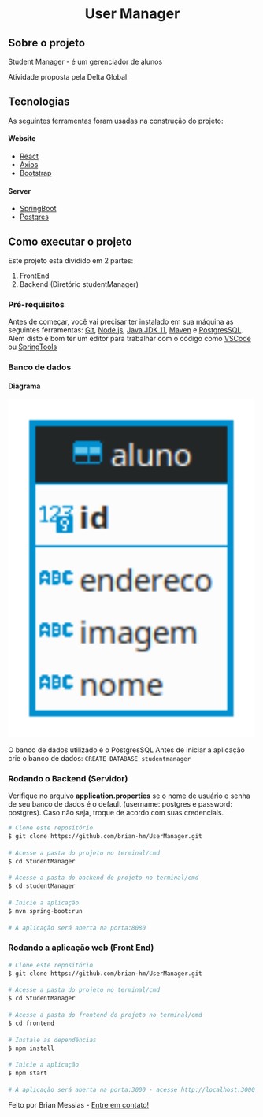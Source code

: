 <h1 align="center">
    User Manager
</h1>


## Sobre o projeto
Student Manager - é um gerenciador de alunos

Atividade proposta pela Delta Global
## Tecnologias

As seguintes ferramentas foram usadas na construção do projeto:

#### **Website**

- [React][reactjs]
- [Axios][axios]
- [Bootstrap][bootstrap]

#### **Server**

  - [SpringBoot][spring]
  - [Postgres][postgres]

##  Como executar o projeto

Este projeto está dividido em 2 partes:
1. FrontEnd
2. Backend (Diretório studentManager)

### Pré-requisitos

Antes de começar, você vai precisar ter instalado em sua máquina as seguintes ferramentas:
[Git](https://git-scm.com), [Node.js][nodejs], [Java JDK 11][java-11], [Maven][maven] e [PostgresSQL][postgres].
Além disto é bom ter um editor para trabalhar com o código como [VSCode][vscode] ou [SpringTools][springtools]

###  Banco de dados
#### Diagrama
<img alt="diagrama" title="#diagrama" src="./assets/DiagramaER.png" width="500px" />

O banco de dados utilizado é o PostgresSQL
Antes de iniciar a aplicação crie o banco de dados: `CREATE DATABASE studentmanager`

###  Rodando o Backend (Servidor)
Verifique no arquivo **application.properties** se o nome de usuário e senha
de seu banco de dados é o default (username: postgres e password: postgres). Caso não seja, troque de acordo com suas credenciais.

```bash
# Clone este repositório
$ git clone https://github.com/brian-hm/UserManager.git

# Acesse a pasta do projeto no terminal/cmd
$ cd StudentManager

# Acesse a pasta do backend do projeto no terminal/cmd
$ cd studentManager

# Inicie a aplicação
$ mvn spring-boot:run

# A aplicação será aberta na porta:8080
```

###  Rodando a aplicação web (Front End)

```bash
# Clone este repositório
$ git clone https://github.com/brian-hm/UserManager.git

# Acesse a pasta do projeto no terminal/cmd
$ cd StudentManager

# Acesse a pasta do frontend do projeto no terminal/cmd
$ cd frontend

# Instale as dependências
$ npm install

# Inicie a aplicação
$ npm start

# A aplicação será aberta na porta:3000 - acesse http://localhost:3000
```




Feito por Brian Messias - [Entre em contato!](https://www.linkedin.com/in/brian-messias-9962051a5/)

[axios]: https://github.com/axios/axios
[bootstrap]: https://getbootstrap.com/
[spring]: https://spring.io/projects/spring-boot
[reactjs]: https://reactjs.org
[vscode]: https://code.visualstudio.com/
[postgres]: https://www.postgresql.org/
[maven]: https://maven.apache.org/download.cgi
[java-11]: https://openjdk.java.net/projects/jdk/11/
[nodejs]: https://nodejs.org/en/
[springtools]: https://spring.io/tools
